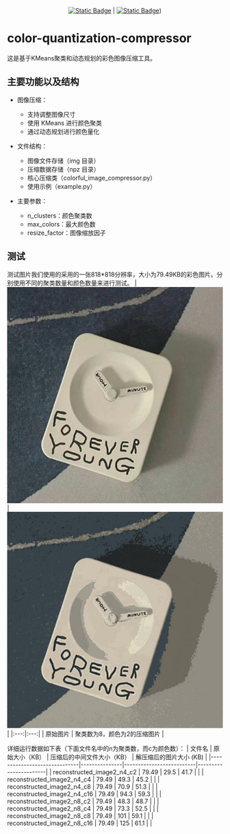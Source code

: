 <!--
 * @Author: SheathedSharp z404878860@163.com
 * @Date: 2025-01-11 15:23:58
-->
<div align="center">
  
  [![Static Badge](https://img.shields.io/badge/%E7%AE%80%E4%BD%93%E4%B8%AD%E6%96%87-%40SheathedSharp-red)](https://github.com/SheathedSharp/color-quantization-compressor/blob/main/README_CN.md)    |  [![Static Badge](https://img.shields.io/badge/English-%40SheathedSharp-blue)](https://github.com/SheathedSharp/color-quantization-compressor/blob/main/README.md)) 
  
</div>

# color-quantization-compressor
这是基于KMeans聚类和动态规划的彩色图像压缩工具。

## 主要功能以及结构
- 图像压缩：
    - 支持调整图像尺寸
    - 使用 KMeans 进行颜色聚类
    - 通过动态规划进行颜色量化

- 文件结构：
    - 图像文件存储（img 目录）
    - 压缩数据存储（npz 目录）
    - 核心压缩类（colorful_image_compressor.py）
    - 使用示例（example.py）

- 主要参数：
    - n_clusters：颜色聚类数
    - max_colors：最大颜色数
    - resize_factor：图像缩放因子

## 测试
测试图片我们使用的采用的一张818*818分辨率，大小为79.49KB的彩色图片。分别使用不同的聚类数量和颜色数量来进行测试。
| ![description](./demo/demo1.png) | ![description](./demo/demo2.png) |
|:---:|:---:|
| 原始图片	 | 聚类数为8，颜色为2的压缩图片 |


详细运行数据如下表（下面文件名中的n为聚类数，而c为颜色数）：
| 文件名                       | 原始大小（KB） | 压缩后的中间文件大小（KB） | 解压缩后的图片大小 (KB) | 
|------------------------------|---------------|--------------------------|-----------------------|
| reconstructed_image2_n4_c2   | 79.49         | 29.5                     | 41.7                  |          |
| reconstructed_image2_n4_c4   | 79.49         | 49.3                     | 45.2                  |          |
| reconstructed_image2_n4_c8   | 79.49         | 70.9                     | 51.3                  |          |
| reconstructed_image2_n4_c16  | 79.49         | 94.3                     | 59.3                  |          |
| reconstructed_image2_n8_c2   | 79.49         | 48.3                     | 48.7                  |          |
| reconstructed_image2_n8_c4   | 79.49         | 73.3                     | 52.5                  |          |
| reconstructed_image2_n8_c8   | 79.49         | 101                      | 59.1                  |          |
| reconstructed_image2_n8_c16  | 79.49         | 125                      | 61.1                  |          |
